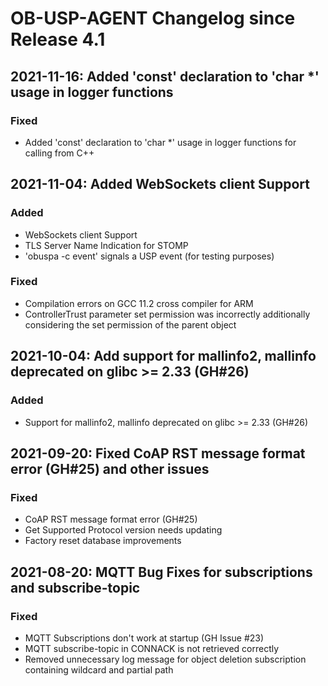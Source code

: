# OB-USP-AGENT Changelog since Release 4.1

## 2021-11-16: Added 'const' declaration to 'char *' usage in logger functions

### Fixed
- Added 'const' declaration to 'char *' usage in logger functions for calling from C++


## 2021-11-04: Added WebSockets client Support

### Added
- WebSockets client Support
- TLS Server Name Indication for STOMP
- 'obuspa -c event' signals a USP event (for testing purposes)

### Fixed
- Compilation errors on GCC 11.2 cross compiler for ARM
- ControllerTrust parameter set permission was incorrectly additionally considering the set permission of the parent object


## 2021-10-04: Add support for mallinfo2, mallinfo deprecated on glibc >= 2.33 (GH#26)

### Added
- Support for mallinfo2, mallinfo deprecated on glibc >= 2.33 (GH#26)

## 2021-09-20: Fixed CoAP RST message format error (GH#25) and other issues

### Fixed
- CoAP RST message format error (GH#25)
- Get Supported Protocol version needs updating
- Factory reset database improvements


## 2021-08-20: MQTT Bug Fixes for subscriptions and subscribe-topic

### Fixed
- MQTT Subscriptions don't work at startup (GH Issue #23)
- MQTT subscribe-topic in CONNACK is not retrieved correctly
- Removed unnecessary log message for object deletion subscription containing wildcard and partial path

